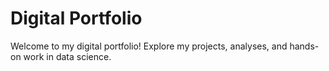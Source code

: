 # Digital Portfolio

Welcome to my digital portfolio! Explore my projects, analyses, and hands-on work in data science.

```{tableofcontents}
```